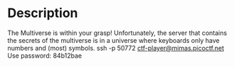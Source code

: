 # Description
The Multiverse is within your grasp! Unfortunately, the server that contains the secrets of the multiverse is in a universe where keyboards only have numbers and (most) symbols. ssh -p 50772 ctf-player@mimas.picoctf.net Use password: 84b12bae
